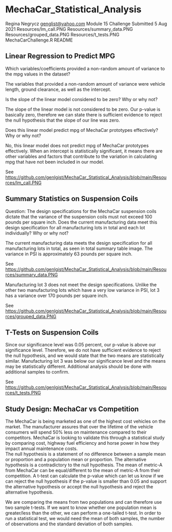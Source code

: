 # MechaCar_Statistical_Analysis

Regina Negrycz 
genglist@yahoo.com 
Module 15 Challenge 
Submitted 5 Aug 2021 
Resources/lm_call.PNG
Resources/summary_data.PNG
Resources/grouped_data.PNG
Resources/t_tests.PNG
MechaCarChallenge.R
README

## Linear Regression to Predict MPG

Which variables/coefficients provided a non-random amount of variance to the mpg values in the dataset?

The variables that provided a non-random amount of variance were vehicle length, ground clearance, as well as the intercept.

Is the slope of the linear model considered to be zero? Why or why not?

The slope of the linear model is not considered to be zero. Our p-value is basically zero, therefore we can state there is sufficient evidence to reject the null hypothesis that the slope of our line was zero.

Does this linear model predict mpg of MechaCar prototypes effectively? Why or why not?

No, this linear model does not predict mpg of MechaCar prototypes effectively. When an intercept is statistically significant, it means there are other variables and factors that contribute to the variation in calculating mpg that have not been included in our model.

See https://github.com/genlgist/MechaCar_Statistical_Analysis/blob/main/Resources/lm_call.PNG

## Summary Statistics on Suspension Coils

Question: The design specifications for the MechaCar suspension coils dictate that the variance of the suspension coils must not exceed 100 pounds per square inch. Does the current manufacturing data meet this design specification for all manufacturing lots in total and each lot individually? Why or why not?

The current manufacturing data meets the design specification for all manufacturing lots in total, as seen in total summary table image.  The variance in PSI is approximately 63 pounds per square inch. 

See https://github.com/genlgist/MechaCar_Statistical_Analysis/blob/main/Resources/summary_data.PNG

Manufacturing lot 3 does not meet the design specifications. Unlike the other two manufacturing lots which have a very low variance in PSI, lot 3 has a variance over 170 pounds per square inch.

See https://github.com/genlgist/MechaCar_Statistical_Analysis/blob/main/Resources/grouped_data.PNG

## T-Tests on Suspension Coils

Since our significance level was 0.05 percent, our p-value is above our significance level. Therefore, we do not have sufficient evidence to reject the null hypothesis, and we would state that the two means are statistically similar. Manufacturing lot 3 was below our significance level and the means may be statistically different. Additional analysis should be done with additional samples to confirm.

See https://github.com/genlgist/MechaCar_Statistical_Analysis/blob/main/Resources/t_tests.PNG

## Study Design: MechaCar vs Competition

The MechaCar is being marketed as one of the highest cost vehicles on the market.  The manufacturer assures that over the lifetime of the vehicle consumers will spend 50% less on maintenance compared to their competitors. MechaCar is looking to validate this through a statistical study by comparing cost, highway fuel efficiency and horse power in how they impact annual maintenance costs.  
The null hypothesis is a statement of no difference between a sample mean or proportion and a population mean or proportion. The alternative hypothesis is a contradictory to the null hypothesis. The mean of metric-A from MechaCar can be equal/different to the mean of metric-A from their competition. A t-test can calculate the p-value which can let us know if we can reject the null hypothesis if the p-value is smaller than 0.05 and support the alternative hypothesis or accept the null hypothesis and reject the alternative hypothesis.

We are comparing the means from two populations and can therefore use two sample t-tests.  If we want to know whether one population mean is greater/less than the other, we can perform a one-tailed t-test.  In order to run a statistical test, we would need the mean of both samples, the number of observations and the standard deviation of both samples.
